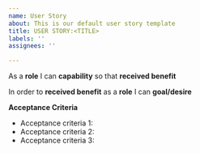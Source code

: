 ```yaml
---
name: User Story
about: This is our default user story template
title: USER STORY:<TITLE>
labels: ''
assignees: ''

---
```


As a **role**
I can **capability**
so that **received benefit**

In order to **received benefit**
as a **role** 
I can **goal/desire**
  
__Acceptance Criteria__
  
* Acceptance criteria 1:
* Acceptance criteria 2:
* Acceptance criteria 3:
